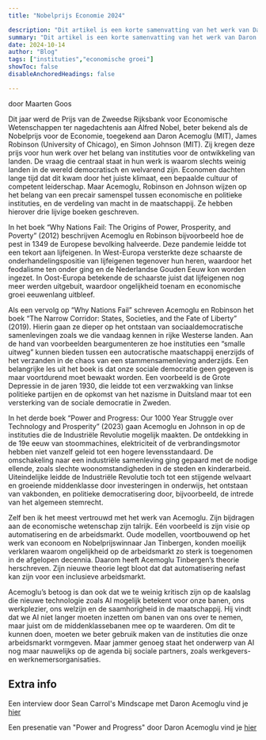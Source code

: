 ```yaml
---
title: "Nobelprijs Economie 2024" 

description: "Dit artikel is een korte samenvatting van het werk van Daron Acemoglu, James Robinson en Simon Johnson." 
summary: "Dit artikel is een korte samenvatting van het werk van Daron Acemoglu, James Robinson en Simon Johnson. De vraag die centraal staat in hun werk is waarom slechts weinig landen in de wereld democratisch en welvarend zijn. Economen dachten lange tijd dat dit kwam door het juiste klimaat, een bepaalde cultuur of competent leiderschap. Maar Acemoglu, Robinson en Johnson wijzen op het belang van een precair samenspel tussen economische en politieke instituties, en de verdeling van macht in de maatschappij." 
date: 2024-10-14
author: "Blog"
tags: ["instituties","economische groei"]
showToc: false
disableAnchoredHeadings: false

---
```

door Maarten Goos

Dit jaar werd de Prijs van de Zweedse Rijksbank voor Economische Wetenschappen ter nagedachtenis aan Alfred Nobel, beter bekend als de Nobelprijs voor de Economie, toegekend aan Daron Acemoglu (MIT), James Robinson (University of Chicago), en Simon Johnson (MIT). Zij kregen deze prijs voor hun werk over het belang van instituties voor de ontwikkeling van landen. 
De vraag die centraal staat in hun werk is waarom slechts weinig landen in de wereld democratisch en welvarend zijn. Economen dachten lange tijd dat dit kwam door het juiste klimaat, een bepaalde cultuur of competent leiderschap. Maar Acemoglu, Robinson en Johnson wijzen op het belang van een precair samenspel tussen economische en politieke instituties, en de verdeling van macht in de maatschappij. Ze hebben hierover drie lijvige boeken geschreven.

In het boek “Why Nations Fail: The Origins of Power, Prosperity, and Poverty” (2012) beschrijven Acemoglu en Robinson bijvoorbeeld hoe de pest in 1349 de Europese bevolking halveerde. Deze pandemie leidde tot een tekort aan lijfeigenen. In West-Europa versterkte deze schaarste de onderhandelingspositie van lijfeigenen tegenover hun heren, waardoor het feodalisme ten onder ging en de Nederlandse Gouden Eeuw kon worden ingezet. In Oost-Europa betekende de schaarste juist dat lijfeigenen nog meer werden uitgebuit, waardoor ongelijkheid toenam en economische groei eeuwenlang uitbleef.

Als een vervolg op “Why Nations Fail” schreven Acemoglu en Robinson het boek “The Narrow Corridor: States, Societies, and the Fate of Liberty” (2019). Hierin gaan ze dieper op het ontstaan van sociaaldemocratische samenlevingen zoals we die vandaag kennen in rijke Westerse landen. Aan de hand van voorbeelden beargumenteren ze hoe instituties een “smalle uitweg” kunnen bieden tussen een autocratische maatschappij enerzijds of het verzanden in de chaos van een stammensamenleving anderzijds. Een belangrijke les uit het boek is dat onze sociale democratie geen gegeven is maar voortdurend moet bewaakt worden. Een voorbeeld is de Grote Depressie in de jaren 1930, die leidde tot een verzwakking van linkse politieke partijen en de opkomst van het nazisme in Duitsland maar tot een versterking van de sociale democratie in Zweden.

In het derde boek “Power and Progress: Our 1000 Year Struggle over Technology and Prosperity” (2023) gaan Acemoglu en Johnson in op de instituties die de Industriële Revolutie mogelijk maakten. De ontdekking in de 19e eeuw van stoommachines, elektriciteit of de verbrandingsmotor hebben niet vanzelf geleid tot een hogere levensstandaard. De omschakeling naar een industriële samenleving ging gepaard met de nodige ellende, zoals slechte woonomstandigheden in de steden en kinderarbeid. Uiteindelijke leidde de Industriële Revolutie toch tot een stijgende welvaart en groeiende middenklasse door investeringen in onderwijs, het ontstaan van vakbonden, en politieke democratisering door, bijvoorbeeld, de intrede van het algemeen stemrecht.

Zelf ben ik het meest vertrouwd met het werk van Acemoglu. Zijn bijdragen aan de economische wetenschap zijn talrijk. Eén voorbeeld is zijn visie op automatisering en de arbeidsmarkt. Oude modellen, voortbouwend op het werk van econoom en Nobelprijswinnaar Jan Tinbergen, konden moeilijk verklaren waarom ongelijkheid op de arbeidsmarkt zo sterk is toegenomen in de afgelopen decennia. Daarom heeft Acemoglu Tinbergen’s theorie herschreven. Zijn nieuwe theorie legt bloot dat dat automatisering nefast kan zijn voor een inclusieve arbeidsmarkt.

Acemoglu’s betoog is dan ook dat we te weinig kritisch zijn op de kaalslag die nieuwe technologie zoals AI mogelijk betekent voor onze banen, ons werkplezier, ons welzijn en de saamhorigheid in de maatschappij. Hij vindt dat we AI niet langer moeten inzetten om banen van ons over te nemen, maar juist om de middenklassebanen mee op te waarderen. Om dit te kunnen doen, moeten we beter gebruik maken van de instituties die onze arbeidsmarkt vormgeven. Maar jammer genoeg staat het onderwerp van AI nog maar nauwelijks op de agenda bij sociale partners, zoals werkgevers- en werknemersorganisaties. 

## Extra info

Een interview door Sean Carrol's Mindscape met Daron Acemoglu vind je [hier](https://podcasts.apple.com/us/podcast/daron-acemoglu-on-technology-inequality-and-power/id1406534739?i=1000662977296)

Een presenatie van "Power and Progress" door Daron Acemoglu vind je [hier](https://www.youtube.com/watch?v=eGqaOhTq060)
